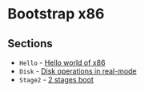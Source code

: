 # Bootstrap x86

## Sections 

- `Hello` - [Hello world of x86](hello/hello.md)
- `Disk` - [Disk operations in real-mode](disk/disk.md)
- `Stage2` - [2 stages boot](stage2/stage2.md)